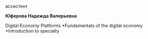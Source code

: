 ассистент



**Юферова Надежда Валерьевна**

Digital Economy Platforms
	*Fundamentals of the digital economy
	*Introduction to specialty